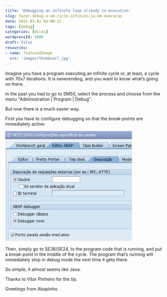 ```yaml
---
title: 'Debugging an infinite loop already in execution'
slug: fazer-debug-a-um-ciclo-infinito-ja-em-execucao
date: 2015-03-02 09:00:22
tags: [debug]
categories: [dicas]
wordpressId: 3008
draft: false
resources:
- name: featuredImage
  src: 'images/thumbnail.jpg'
---
```

Imagine you have a program executing an infinite cycle or, at least, a cycle with 70x7 iterations. It is neverending, and you want to know what’s going on there.

In the past you had to go to SM50, select the process and choose from the menu "Administration | Program | Debug".

But now there is a much easier way.

<!--more-->

First you have to configure debugging so that the _break-points_ are immediately active:

![depuracao_configuracao][1]

Then, simply go to SE38/SE24, to the program code that is running, and put a _break-point_ in the middle of the cycle. The program that’s running will immediately stop in debug mode the next time it gets there.

So simple, it almost seems like Java.

Thanks to Vítor Pinheiro for the tip.

Greetings from Abapinho.

   [1]: images/depuracao_configuracao.png
